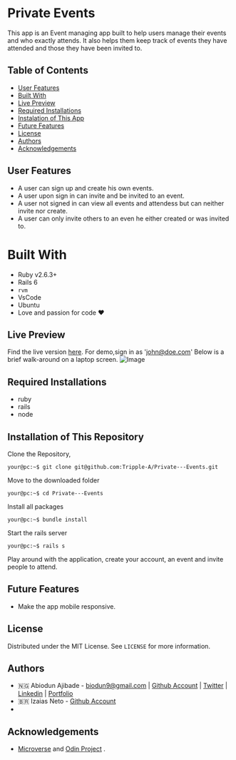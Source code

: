 # Private Events

This app is an Event managing app built to help users manage their events and who exactly attends. It also helps them keep track of events they have attended and those they have been invited to.

## Table of Contents

* [User Features](#user-features)
* [Built With](#built-with)
* [Live Preview](#live-preview)
* [Required Installations](#required-installations)
* [Instalation of This App](#instalation)
* [Future Features](#future-features)
* [License](#license)
* [Authors](#authors)
* [Acknowledgements](#acknowledgements)

<!-- User features -->
## User Features
* A user can sign up and create his own events.
* A user upon sign in can invite and be invited to an event.
* A user not signed in can view all events and attendess but can neither invite nor create.
* A user can only invite others to an even he either created or was invited to.

<!-- BUILT WITH -->
# Built With
* Ruby v2.6.3+
* Rails 6
* `rvm`
* VsCode
* Ubuntu
* Love and passion for code ❤️

<!-- LIVE PREVIEW -->
## Live Preview
Find the live version [here](https://eventritte.herokuapp.com/). For demo,sign in as 'john@doe.com'
Below is a brief walk-around on a laptop screen.
![Image](/app/assets/images/proof.gif)

<!-- REQUIRED INSTALLATION -->
## Required Installations
* ruby
* rails
* node

<!-- INSTALLATION -->
## Installation of This Repository
Clone the Repository,

```Shell
your@pc:~$ git clone git@github.com:Tripple-A/Private---Events.git
```

Move to the downloaded folder

```Shell
your@pc:~$ cd Private---Events
```

Install all packages

```Shell
your@pc:~$ bundle install
```

Start the rails server

```Shell
your@pc:~$ rails s
```
          
Play around with the application, create your account, an event and invite people to attend.

<!-- Future features -->
## Future Features
* Make the app mobile responsive.

## License

Distributed under the MIT License. See `LICENSE` for more information.

<!-- AUTHORS -->
## Authors
* 🇳🇬  Abiodun Ajibade - biodun9@gmail.com | [Github Account](https://github.com/Tripple-A) | [Twitter](https://twitter.com/AbiodunAjibade3) | [Linkedin](https://linkedin.com/in/abiodun-ajibade) | [Portfolio](https://abiodun-ajibade.netlify.app/)
* 🇧🇷 Izaias Neto - [Github Account](https://www.github.com/izaiasneto4)
*

<!-- ACKNOWLEDGEMENTS -->
## Acknowledgements

* <a href="https://www.microverse.org/"> Microverse</a>  and <a href="https://www.theodinproject.com/"> Odin Project</a> .


                      
